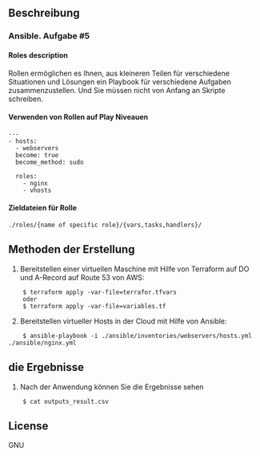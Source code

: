 ## Beschreibung

### Ansible. Aufgabe #5

#### Roles description

Rollen ermöglichen es Ihnen, aus kleineren Teilen für verschiedene Situationen und Lösungen ein Playbook für verschiedene Aufgaben zusammenzustellen. Und Sie müssen nicht von Anfang an Skripte schreiben.

#### Verwenden von Rollen auf Play Niveauen

```
---
- hosts: 
  - webservers
  become: true
  become_method: sudo
    
  roles:
    - nginx
    - vhosts

```

#### Zieldateien für Rolle

`./roles/{name of specific role}/{vars,tasks,handlers}/`

## Methoden der Erstellung

1. Bereitstellen einer virtuellen Maschine mit Hilfe von Terraform auf DO und A-Record auf Route 53 von AWS:

```shell
    $ terraform apply -var-file=terrafor.tfvars
    oder 
    $ terraform apply -var-file=variables.tf
```
2. Bereitstellen virtueller Hosts in der Cloud mit Hilfe von Ansible:

```shell
    $ ansible-playbook -i ./ansible/inventories/webservers/hosts.yml ./ansible/nginx.yml
```

## die Ergebnisse

1. Nach der Anwendung können Sie die Ergebnisse sehen

```shell
    $ cat outputs_result.csv
```

## License

GNU
